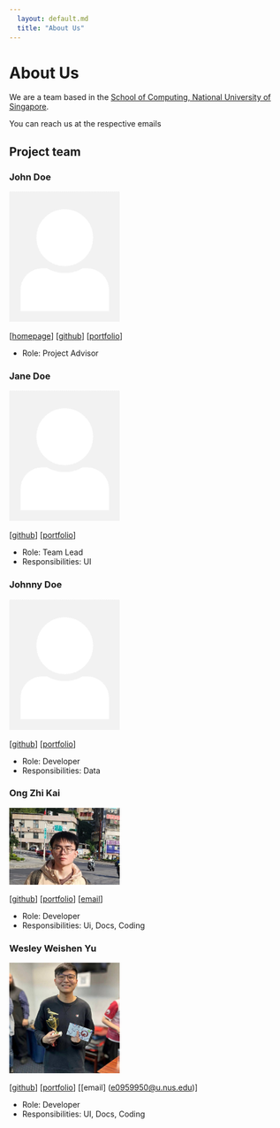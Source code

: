 ```yaml
---
  layout: default.md
  title: "About Us"
---
```


# About Us

We are a team based in the [School of Computing, National University of Singapore](http://www.comp.nus.edu.sg).

You can reach us at the respective emails

## Project team

### John Doe

<img src="images/johndoe.png" width="200px">

[[homepage](http://www.comp.nus.edu.sg/~damithch)]
[[github](https://github.com/johndoe)]
[[portfolio](team/johndoe.md)]

* Role: Project Advisor

### Jane Doe

<img src="images/johndoe.png" width="200px">

[[github](http://github.com/johndoe)]
[[portfolio](team/johndoe.md)]

* Role: Team Lead
* Responsibilities: UI

### Johnny Doe

<img src="images/johndoe.png" width="200px">

[[github](http://github.com/johndoe)] [[portfolio](team/johndoe.md)]

* Role: Developer
* Responsibilities: Data

### Ong Zhi Kai

<img src="images/zhikaiong2001.PNG" width="200px">

[[github](https://github.com/zhikaiong2001)]
[[portfolio](team/zhikaiong2001.md)]
[[email](e0968830@u.nus.edu)]

* Role: Developer
* Responsibilities: Ui, Docs, Coding

### Wesley Weishen Yu

<img src="images/headcube1.png" width="200px">

[[github](https://github.com/headcube1)]
[[portfolio](team/wesleyyu.md)]
[[email] (e0959950@u.nus.edu)]

* Role: Developer
* Responsibilities: UI, Docs, Coding
